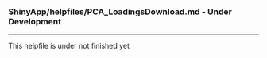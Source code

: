 ### ShinyApp/helpfiles/PCA_LoadingsDownload.md - Under Development

***

This helpfile is under not finished yet

